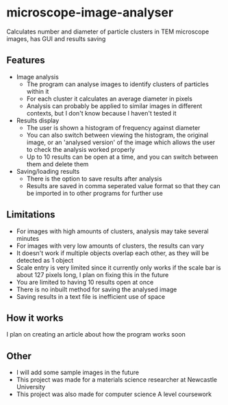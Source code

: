 # microscope-image-analyser
Calculates number and diameter of particle clusters in TEM microscope images, has GUI and results saving

## Features
+ Image analysis
  + The program can analyse images to identify clusters of particles within it
  + For each cluster it calculates an average diameter in pixels
  + Analysis can probably be applied to similar images in different contexts, but I don't know because I haven't tested it
+ Results display
  + The user is shown a histogram of frequency against diameter
  + You can also switch between viewing the histogram, the original image, or an 'analysed version' of the image which allows the user to check the analysis worked properly
  + Up to 10 results can be open at a time, and you can switch between them and delete them
+ Saving/loading results
  + There is the option to save results after analysis
  + Results are saved in comma seperated value format so that they can be imported in to other programs for further use

## Limitations
+ For images with high amounts of clusters, analysis may take several minutes
+ For images with very low amounts of clusters, the results can vary
+ It doesn't work if multiple objects overlap each other, as they will be detected as 1 object
+ Scale entry is very limited since it currently only works if the scale bar is about 127 pixels long, I plan on fixing this in the future
+ You are limited to having 10 results open at once
+ There is no inbuilt method for saving the analysed image
+ Saving results in a text file is inefficient use of space

## How it works
I plan on creating an article about how the program works soon

## Other
+ I will add some sample images in the future
+ This project was made for a materials science researcher at Newcastle University
+ This project was also made for computer science A level coursework
